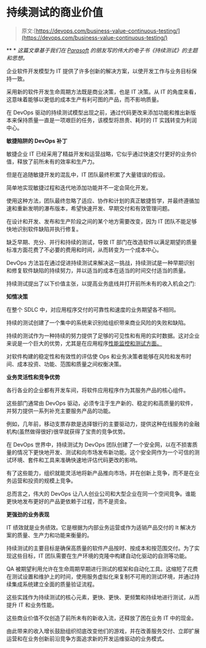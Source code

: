 # 持续测试的商业价值

> 原文:[https://devops.com/business-value-continuous-testing/](https://devops.com/business-value-continuous-testing/)

** * *这篇文章基于我们在 [Parasoft](https://www.parasoft.com/) 的朋友写的伟大的电子书《持续测试》的主题和思想。*

企业软件开发模型为 IT 提供了许多创新的解决方案，以使开发工作与业务目标保持一致。

采用新的软件开发生命周期方法既是商业决策，也是 IT 决策。从 IT 的角度来看，这意味着能够以更低的成本生产有利可图的产品，而不影响质量。

在 DevOps 驱动的持续测试模型出现之前，通过代码更改来添加功能和推出新版本来保持质量一直是一项艰巨的任务，该模型将昂贵、耗时的 IT 实践转变为利润中心。

**敏捷陷阱的 DevOps 补丁**

敏捷企业 IT 已经采用了精益开发和运营战略，它似乎通过快速交付更好的业务价值，释放了前所未有的效率和生产力。

但是在追随敏捷开发的混乱中，IT 团队最终积累了大量错误的假设。

简单地实现敏捷过程和迭代地添加功能并不一定会简化开发。

使用这种方法，团队最终忽略了适应、协作和计划的真正敏捷哲学，并最终遵循加速和重新发明的瀑布版本，希望快速开发、早期交付和有效管理问题。

在设计和开发、发布和生产阶段之间的某个地方需要改变，因为 IT 团队不能足够快地识别软件缺陷并执行修复。

缺乏早期、充分、并行和持续的测试，导致 IT 部门在改造软件以满足期望的质量标准方面花费了不必要的费用和时间，从而转变为一个成本中心。

DevOps 方法旨在通过促进持续测试来解决这一挑战，持续测试是一种早期识别和修复软件缺陷的持续努力，并以适当的成本在适当的时间交付适当的质量。

持续测试提出了以下价值主张，以提高业务底线并打开前所未有的收入机会之门:

**知情决策**

在整个 SDLC 中，对应用程序交付的可靠性和速度的业务期望各不相同。

持续的测试创建了一个集中的系统来识别给组织带来商业风险的失败和缺陷。

持续的测试作为一种持续的努力提供了足够的可见性和有用的实时数据。这对企业来说是一个巨大的优势，尤其是在应用程序[性能监控和测试方面。](https://loadimpact.com/performance-testing-methodology)

对软件构建的稳定性和有效性的评估使 Ops 和业务决策者能够在风险和发布时间、成本投资、功能、范围和质量之间权衡决策。

**业务灵活性和竞争优势**

各行各业的企业都有开发车间，将软件应用程序作为其服务产品的核心组件。

这些部门通常由 DevOps 驱动，必须专注于生产新的、稳定的和高质量的软件，并努力提供一系列补充主要服务产品的功能。

例如，几年前，移动支票存款是选择银行的主要驱动力，提供这种在线服务的金融机构(虽然做得很好)很早就获得了宝贵的竞争优势。

在 DevOps 世界中，持续测试为 DevOps 团队创建了一个安全网，以在不损害质量的情况下更快地开发、测试和向市场发布新功能。这个安全网作为一个可信的测试环境、套件和工具来准确快速地评估代码更改的影响。

有了这些能力，组织就能灵活地将新产品推向市场，并在创新上竞争，而不是在业务运营和投资的规模上竞争。

总而言之，伟大的 DevOps 让八人创业公司和大型企业在同一个空间竞争。谁能更快地发布更好的产品更依赖于过程，而不是资金。

**更强劲的业务表现**

IT 绩效就是业务绩效。它是根据为内部业务运营或作为适销产品交付的 It 解决方案的质量、生产力和功能来衡量的。

持续测试的主要目标是确保高质量的软件产品按时、按成本和按范围交付。为了实现这些目标，IT 团队需要在生产环境的克隆中构建自动化驱动的自测等功能。

QA 被期望利用允许在生命周期早期进行测试的框架和自动化工具。这缩短了花费在测试设置和维护上的时间，使用服务虚拟化来复制不可用的测试环境，并通过持续集成系统建立全面的质量验证流程。

这些实践作为持续测试的核心元素，更快、更快、更频繁和持续地进行测试，从而提升 IT 和业务性能。

这些商业价值不仅创造了前所未有的新收入流，还释放了困在业务 IT 中的现金。

由此带来的收入增长鼓励组织彻底改变他们的游戏，并在改善服务交付、立即扩展运营和在业务创新前沿竞争方面追求新的开发运维驱动的业务模式。